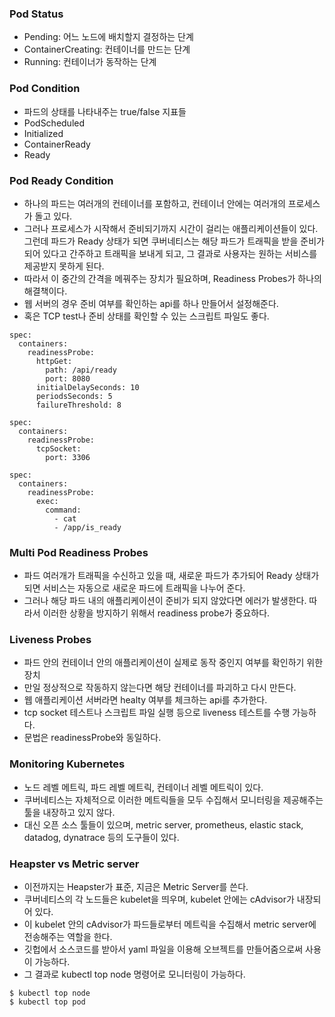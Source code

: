 ### Pod Status
- Pending: 어느 노드에 배치할지 결정하는 단계
- ContainerCreating: 컨테이너를 만드는 단계
- Running: 컨테이너가 동작하는 단계

### Pod Condition
- 파드의 상태를 나타내주는 true/false 지표들
- PodScheduled
- Initialized
- ContainerReady
- Ready

### Pod Ready Condition
- 하나의 파드는 여러개의 컨테이너를 포함하고, 컨테이너 안에는 여러개의 프로세스가 돌고 있다.
- 그러나 프로세스가 시작해서 준비되기까지 시간이 걸리는 애플리케이션들이 있다. 그런데 파드가 Ready 상태가 되면 쿠버네티스는 해당 파드가 트래픽을 받을 준비가 되어 있다고 간주하고 트래픽을 보내게 되고, 그 결과로 사용자는 원하는 서비스를 제공받지 못하게 된다.
- 따라서 이 중간의 간격을 메꿔주는 장치가 필요하며, Readiness Probes가 하나의 해결책이다.
- 웹 서버의 경우 준비 여부를 확인하는 api를 하나 만들어서 설정해준다.
- 혹은 TCP test나 준비 상태를 확인할 수 있는 스크립트 파일도 좋다.
```
spec:
  containers:
    readinessProbe:
      httpGet:
        path: /api/ready
        port: 8080
      initialDelaySeconds: 10
      periodsSeconds: 5
      failureThreshold: 8
```
```
spec:
  containers:
    readinessProbe:
      tcpSocket:
        port: 3306
```
```
spec:
  containers:
    readinessProbe:
      exec:
        command:
          - cat
          - /app/is_ready
```

### Multi Pod Readiness Probes
- 파드 여러개가 트래픽을 수신하고 있을 때, 새로운 파드가 추가되어 Ready 상태가 되면 서비스는 자동으로 새로운 파드에 트래픽을 나누어 준다.
- 그러나 해당 파드 내의 애플리케이션이 준비가 되지 않았다면 에러가 발생한다. 따라서 이러한 상황을 방지하기 위해서 readiness probe가 중요하다.

### Liveness Probes
- 파드 안의 컨테이너 안의 애플리케이션이 실제로 동작 중인지 여부를 확인하기 위한 장치
- 만일 정상적으로 작동하지 않는다면 해당 컨테이너를 파괴하고 다시 만든다.
- 웹 애플리케이션 서버라면 healty 여부를 체크하는 api를 추가한다.
- tcp socket 테스트나 스크립트 파일 실행 등으로 liveness 테스트를 수행 가능하다.
- 문법은 readinessProbe와 동일하다.

### Monitoring Kubernetes
- 노드 레벨 메트릭, 파드 레벨 메트릭, 컨테이너 레벨 메트릭이 있다.
- 쿠버네티스는 자체적으로 이러한 메트릭들을 모두 수집해서 모니터링을 제공해주는 툴을 내장하고 있지 않다.
- 대신 오픈 소스 툴들이 있으며, metric server, prometheus, elastic stack, datadog, dynatrace 등의 도구들이 있다.

### Heapster vs Metric server
- 이전까지는 Heapster가 표준, 지금은 Metric Server를 쓴다.
- 쿠버네티스의 각 노드들은 kubelet을 띄우며, kubelet 안에는 cAdvisor가 내장되어 있다.
- 이 kubelet 안의 cAdvisor가 파드들로부터 메트릭을 수집해서 metric server에 전송해주는 역할을 한다.
- 깃헙에서 소스코드를 받아서 yaml 파일을 이용해 오브젝트를 만들어줌으로써 사용이 가능하다.
- 그 결과로 kubectl top node 명령어로 모니터링이 가능하다.
```
$ kubectl top node
$ kubectl top pod
```
